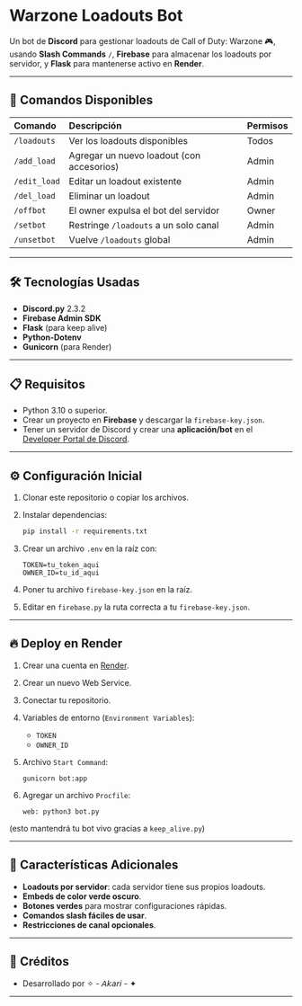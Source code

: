 # Warzone Loadouts Bot

Un bot de **Discord** para gestionar loadouts de Call of Duty: Warzone 🎮, usando **Slash Commands** `/`, **Firebase** para almacenar los loadouts por servidor, y **Flask** para mantenerse activo en **Render**.

---

## 🚀 Comandos Disponibles

| Comando | Descripción | Permisos |
|:--------|:------------|:---------|
| `/loadouts` | Ver los loadouts disponibles | Todos |
| `/add_load` | Agregar un nuevo loadout (con accesorios) | Admin |
| `/edit_load` | Editar un loadout existente | Admin |
| `/del_load` | Eliminar un loadout | Admin |
| `/offbot` | El owner expulsa el bot del servidor | Owner |
| `/setbot` | Restringe `/loadouts` a un solo canal | Admin |
| `/unsetbot` | Vuelve `/loadouts` global | Admin |

---

## 🛠️ Tecnologías Usadas

- **Discord.py** 2.3.2
- **Firebase Admin SDK**
- **Flask** (para keep alive)
- **Python-Dotenv**
- **Gunicorn** (para Render)

---

## 📋 Requisitos

- Python 3.10 o superior.
- Crear un proyecto en **Firebase** y descargar la `firebase-key.json`.
- Tener un servidor de Discord y crear una **aplicación/bot** en el [Developer Portal de Discord](https://discord.com/developers/applications).

---

## ⚙️ Configuración Inicial

1. Clonar este repositorio o copiar los archivos.
2. Instalar dependencias:
    ```bash
    pip install -r requirements.txt
    ```
3. Crear un archivo `.env` en la raíz con:

    ```
    TOKEN=tu_token_aqui
    OWNER_ID=tu_id_aqui
    ```
4. Poner tu archivo `firebase-key.json` en la raíz.
5. Editar en `firebase.py` la ruta correcta a tu `firebase-key.json`.

---

## 🔥 Deploy en Render

1. Crear una cuenta en [Render](https://render.com/).
2. Crear un nuevo Web Service.
3. Conectar tu repositorio.
4. Variables de entorno (`Environment Variables`):
    - `TOKEN`
    - `OWNER_ID`
5. Archivo `Start Command`:
    ```
    gunicorn bot:app
    ```
6. Agregar un archivo `Procfile`:

    ```
    web: python3 bot.py
    ```

(esto mantendrá tu bot vivo gracias a `keep_alive.py`)

---

## 🎨 Características Adicionales

- **Loadouts por servidor**: cada servidor tiene sus propios loadouts.
- **Embeds de color verde oscuro**.
- **Botones verdes** para mostrar configuraciones rápidas.
- **Comandos slash fáciles de usar**.
- **Restricciones de canal opcionales**.


---

## 📣 Créditos

- Desarrollado por ✧ - 𝘈𝘬𝘢𝘳𝘪 - ✦

---

